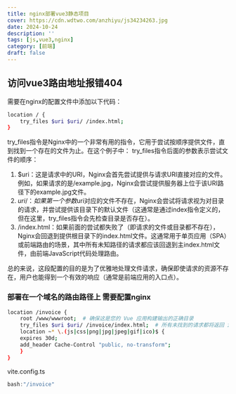 ```yaml
---
title: nginx部署vue3静态项目
cover: https://cdn.wdtwo.com/anzhiyu/js34234263.jpg
date: 2024-10-24
description: ''
tags: [js,vue3,nginx]
category: [前端]
draft: false 
---
```


## 访问vue3路由地址报错404

需要在nginx的配置文件中添加以下代码：
```bash
location / {
    try_files $uri $uri/ /index.html;
}
```

try_files指令是Nginx中的一个非常有用的指令，它用于尝试按顺序提供文件，直到找到一个存在的文件为止。在这个例子中：
try_files指令后面的参数表示尝试文件的顺序：
1. $uri：这是请求中的URI，Nginx会首先尝试提供与请求URI直接对应的文件。例如，如果请求的是/example.jpg，Nginx会尝试提供服务器上位于该URI路径下的example.jpg文件。
2. $uri/：如果第一个参数$uri对应的文件不存在，Nginx会尝试将请求视为对目录的请求，并尝试提供该目录下的默认文件（这通常是通过index指令定义的，但在这里，try_files指令会先检查目录是否存在）。
3. /index.html：如果前面的尝试都失败了（即请求的文件或目录都不存在），Nginx会回退到提供根目录下的index.html文件。这通常用于单页应用（SPA）或前端路由的场景，其中所有未知路径的请求都应该回退到主index.html文件，由前端JavaScript代码处理路由。

总的来说，这段配置的目的是为了优雅地处理文件请求，确保即使请求的资源不存在，用户也能得到一个有效的响应（通常是前端应用的入口点）。


### 部署在一个域名的路由路径上 需要配置nginx
```bash
location /invoice {  
    root /www/wwwroot;  # 确保这是您的 Vue 应用构建输出的正确目录  
    try_files $uri $uri/ /invoice/index.html;  # 所有未找到的请求都将返回 index.html 
    location ~* \.(js|css|png|jpg|jpeg|gif|ico)$ {  
    expires 30d;  
    add_header Cache-Control "public, no-transform";  
    }  
}
```
vite.config.ts
```js
bash:"/invoice"
```